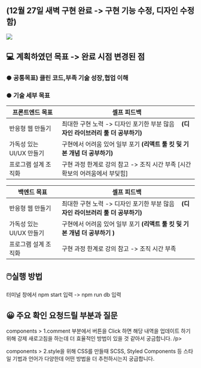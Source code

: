 
<h2>(12월 27일 새벽 구현 완료 -> 구현 기능 수정, 디자인 수정함)</h2>
 <img src='https://user-images.githubusercontent.com/80823659/209461470-93d8cf51-643c-4da8-b67b-db4e3a56f459.png'>
  <h2>💻 계획하였던 목표 -> 완료 시점 변경된 점</h2>
<h3>● 공통목표) 클린 코드,부족 기술 성장,협업 이해</h3>
<h3>● 기술 세부 목표</h3>


|프론트엔드 목표| 셀프 피드백 |
|------|-----|
|반응형 웹 만들기| 최대한 구현 노력 -> 디자인 포기한 부분 많음 ㅤ<b>(디자인 라이브러리 툴 더 공부하기) |
|가독성 있는 UI/UX 만들기| 구현에서 어려움 있어 일부 포기  <b>(리액트 툴 킷 및 기본 개념 더 공부하기) |
|프로그램 설계 조직화| 구현 과정 한계로 강의 참고 -> 조직 시간 부족   [시간확보의 어려움에서 부딪힘]  |

|백엔드 목표| 셀프 피드백 |
|------|-----|
|반응형 웹 만들기| 최대한 구현 노력 -> 디자인 포기한 부분 많음 ㅤ<b>(디자인 라이브러리 툴 더 공부하기) |
|가독성 있는 UI/UX 만들기| 구현에서 어려움 있어 일부 포기  <b>(리액트 툴 킷 및 기본 개념 더 공부하기 ) |
|프로그램 설계 조직화| 구현 과정 한계로 강의 참고 -> 조직 시간 부족 |

 
<h2>🖱️실행 방법</h2>
<p>    터미널 창에서 npm start 입력 -> npm run db 입력</p>
 
<h2>😀 주요 확인 요청드릴 부분과 질문</h2>
<p>components > 1.comment 부분에서 버튼을 Click 하면 해당 내역을 업데이트 하기 위해 강제 새로고침을 하는데 더 효율적인 방법이 있을 것 같아서 궁금합니다. /p>
<p>components > 2.style을 위해 CSS를 만들때 SCSS, Styled Components 등 스타일 기법과 언어가 다양한데 어떤 방법을 더 추천하시는지 궁급합니다.</p>
